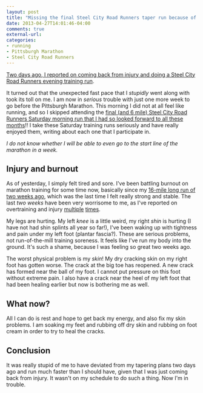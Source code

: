 ```yaml
---
layout: post
title: "Missing the final Steel City Road Runners taper run because of injury and burnout"
date: 2013-04-27T14:01:46-04:00
comments: true
external-url: 
categories: 
- running
- Pittsburgh Marathon
- Steel City Road Runners
---
```

[Two days ago, I reported on coming back from injury and doing a Steel City Road Runners evening training run](/blog/2013/04/25/back-from-injury-an-unexpected-fast-finish-steel-city-road-runners-training-run/).

It turned out that the unexpected fast pace that I *stupidly* went along with took its toll on me. I am now in *serious* trouble with just one more week to go before the Pittsburgh Marathon. This morning I did not at all feel like running, and so I skipped attending the [final (and 6 mile) Steel City Road Runners Saturday morning run that I had so looked forward to all these months](http://www.steelcityrrc.org/scrrcevents?eventId=619967&EventViewMode=2&CalendarViewType=1&SelectedDate=4/6/2013)!! I take these Saturday training runs seriously and have really enjoyed them, writing about each one that I participate in.

*I do not know whether I will be able to even go to the start line of the marathon in a week.*

<!--more-->

## Injury and burnout

As of yesterday, I simply felt tired and sore. I've been battling burnout on marathon training for some time now, basically since my [16-mile long run of two weeks ago](/blog/2013/04/13/my-final-16-mile-long-run-before-pittsburgh-marathon-featured-two-radical-experiments/), which was the last time I felt really strong and stable. The last *two weeks* have been very worrisome to me, as I've reported on overtraining and injury [multiple](/blog/2013/04/19/going-out-too-fast-yet-again-in-my-third-random-distance-run/) [times](/blog/2013/04/20/on-overtraining-and-feeling-injured-two-weeks-before-the-pittsburgh-marathon/).

My legs are hurting. My left *knee* is a little weird, my right *shin* is hurting (I have not had shin splints all year so far!), I've been waking up with tightness and pain under my left foot (plantar fascia?). These are serious problems, not run-of-the-mill training soreness. It feels like I've run my body into the ground. It's such a shame, because I was feeling so great two weeks ago.

The worst physical problem is my *skin*! My dry cracking skin on my right foot has gotten worse. The crack at the big toe has reopened. A new crack has formed near the ball of my foot. I cannot put pressure on this foot without extreme pain. I also have a crack near the heel of my left foot that had been healing earlier but now is bothering me as well.

## What now?

All I can do is rest and hope to get back my energy, and also fix my skin problems. I am soaking my feet and rubbing off dry skin and rubbing on foot cream in order to try to heal the cracks.

## Conclusion

It was really stupid of me to have deviated from my tapering plans two days ago and run much faster than I should have, given that I was just coming back from injury. It wasn't on my schedule to do such a thing. Now I'm in trouble.
